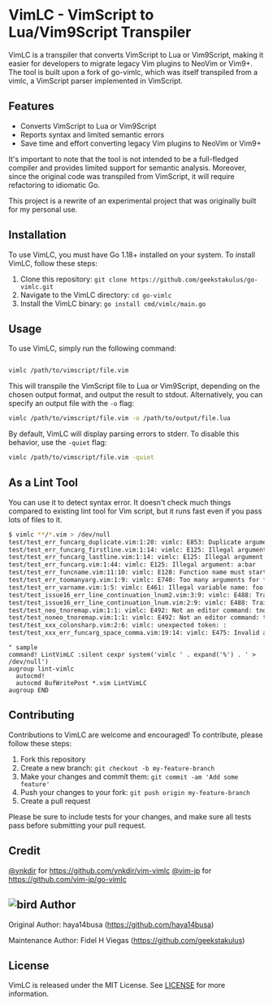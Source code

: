 # VimLC - VimScript to Lua/Vim9Script Transpiler

VimLC is a transpiler that converts VimScript to Lua or Vim9Script, making it easier for developers to migrate legacy Vim plugins to NeoVim or Vim9+. The tool is built upon a fork of go-vimlc, which was itself transpiled from a vimlc, a VimScript parser implemented in VimScript.

## Features

- Converts VimScript to Lua or Vim9Script
- Reports syntax and limited semantic errors
- Save time and effort converting legacy Vim plugins to NeoVim or Vim9+

It's important to note that the tool is not intended to be a full-fledged compiler and provides limited support for semantic analysis. Moreover, since the original code was transpiled from VimScript, it will require refactoring to idiomatic Go.

This project is a rewrite of an experimental project that was originally built for my personal use.

## Installation

To use VimLC, you must have Go 1.18+ installed on your system. To install VimLC, follow these steps:

1. Clone this repository: `git clone https://github.com/geekstakulus/go-vimlc.git`
2. Navigate to the VimLC directory: `cd go-vimlc`
3. Install the VimLC binary: `go install cmd/vimlc/main.go`

## Usage

To use VimLC, simply run the following command:

```bash

vimlc /path/to/vimscript/file.vim
```

This will transpile the VimScript file to Lua or Vim9Script, depending on the chosen output format, and output the result to stdout. Alternatively, you can specify an output file with the `-o` flag:

```bash
vimlc /path/to/vimscript/file.vim -o /path/to/output/file.lua
```

By default, VimLC will display parsing errors to stderr. To disable this behavior, use the `-quiet` flag:

```bash
vimlc /path/to/vimscript/file.vim -quiet
```

## As a Lint Tool

You can use it to detect syntax error. It doesn't check much things compared to existing lint tool for Vim script, but it runs fast even if you pass lots of files to it.

```bash
$ vimlc **/*.vim > /dev/null
test/test_err_funcarg_duplicate.vim:1:20: vimlc: E853: Duplicate argument name: b
test/test_err_funcarg_firstline.vim:1:14: vimlc: E125: Illegal argument: firstline
test/test_err_funcarg_lastline.vim:1:14: vimlc: E125: Illegal argument: lastline
test/test_err_funcarg.vim:1:44: vimlc: E125: Illegal argument: a:bar
test/test_err_funcname.vim:11:10: vimlc: E128: Function name must start with a capital or contain a colon: foo
test/test_err_toomanyarg.vim:1:9: vimlc: E740: Too many arguments for function
test/test_err_varname.vim:1:5: vimlc: E461: Illegal variable name: foo:bar
test/test_issue16_err_line_continuation_lnum2.vim:3:9: vimlc: E488: Trailing characters: z
test/test_issue16_err_line_continuation_lnum.vim:2:9: vimlc: E488: Trailing characters: z
test/test_neo_tnoremap.vim:1:1: vimlc: E492: Not an editor command: tnoremap <Esc> <C-\><C-N>
test/test_noneo_tnoremap.vim:1:1: vimlc: E492: Not an editor command: tnoremap <Esc> <C-\><C-N>
test/test_xxx_colonsharp.vim:2:6: vimlc: unexpected token: :
test/test_xxx_err_funcarg_space_comma.vim:19:14: vimlc: E475: Invalid argument: White space is not allowed before comma
```
```vimscript
" sample
command! LintVimLC :silent cexpr system('vimlc ' . expand('%') . ' > /dev/null')
augroup lint-vimlc
  autocmd!
  autocmd BufWritePost *.vim LintVimLC
augroup END
```

## Contributing

Contributions to VimLC are welcome and encouraged! To contribute, please follow these steps:

1. Fork this repository
2. Create a new branch: `git checkout -b my-feature-branch`
3. Make your changes and commit them: `git commit -am 'Add some feature'`
4. Push your changes to your fork: `git push origin my-feature-branch`
5. Create a pull request

Please be sure to include tests for your changes, and make sure all tests pass before submitting your pull request.

## Credit

[@ynkdir](https://github.com/ynkdir) for https://github.com/ynkdir/vim-vimlc [@vim-jp](https://github.com/vim-jp) for https://github.com/vim-jp/go-vimlc

## ![bird](https://github.githubassets.com/images/icons/emoji/unicode/1f426.png) Author

Original Author: haya14busa (https://github.com/haya14busa)

Maintenance Author: Fidel H Viegas (https://github.com/geekstakulus)

## License

VimLC is released under the MIT License. See [LICENSE](LICENSE) for more information.
